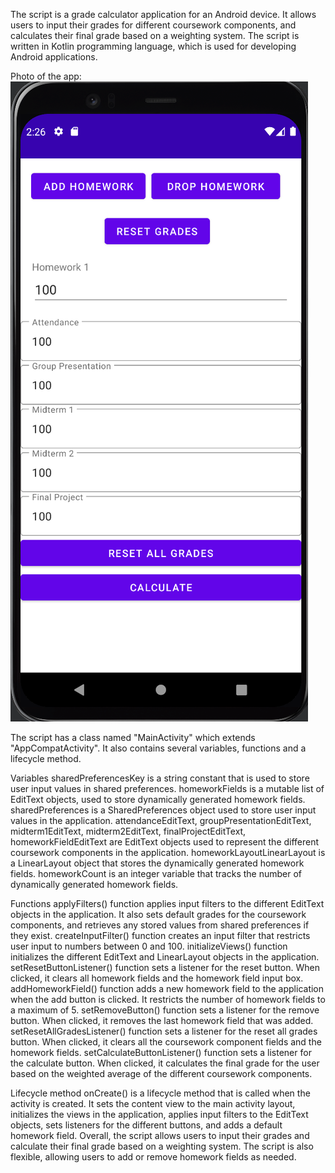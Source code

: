 The script is a grade calculator application for an Android device. It allows users to input their grades for different coursework components, and calculates their final grade based on a weighting system. The script is written in Kotlin programming language, which is used for developing Android applications.

Photo of the app:
![alt text](https://github.com/Anna377/android_app_grade_calculator/blob/main/app/app_screenshot.png?raw=true)

The script has a class named "MainActivity" which extends "AppCompatActivity". It also contains several variables, functions and a lifecycle method.

Variables
sharedPreferencesKey is a string constant that is used to store user input values in shared preferences.
homeworkFields is a mutable list of EditText objects, used to store dynamically generated homework fields.
sharedPreferences is a SharedPreferences object used to store user input values in the application.
attendanceEditText, groupPresentationEditText, midterm1EditText, midterm2EditText, finalProjectEditText, homeworkFieldEditText are EditText objects used to represent the different coursework components in the application.
homeworkLayoutLinearLayout is a LinearLayout object that stores the dynamically generated homework fields.
homeworkCount is an integer variable that tracks the number of dynamically generated homework fields.


Functions
applyFilters() function applies input filters to the different EditText objects in the application. It also sets default grades for the coursework components, and retrieves any stored values from shared preferences if they exist.
createInputFilter() function creates an input filter that restricts user input to numbers between 0 and 100.
initializeViews() function initializes the different EditText and LinearLayout objects in the application.
setResetButtonListener() function sets a listener for the reset button. When clicked, it clears all homework fields and the homework field input box.
addHomeworkField() function adds a new homework field to the application when the add button is clicked. It restricts the number of homework fields to a maximum of 5.
setRemoveButton() function sets a listener for the remove button. When clicked, it removes the last homework field that was added.
setResetAllGradesListener() function sets a listener for the reset all grades button. When clicked, it clears all the coursework component fields and the homework fields.
setCalculateButtonListener() function sets a listener for the calculate button. When clicked, it calculates the final grade for the user based on the weighted average of the different coursework components.


Lifecycle method
onCreate() is a lifecycle method that is called when the activity is created. It sets the content view to the main activity layout, initializes the views in the application, applies input filters to the EditText objects, sets listeners for the different buttons, and adds a default homework field.
Overall, the script allows users to input their grades and calculate their final grade based on a weighting system. The script is also flexible, allowing users to add or remove homework fields as needed.